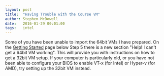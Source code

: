 ```yaml
---
layout: post
title:  "Having Trouble with the Course VM"
author: Stephen McDowell
date:   2016-01-29 00:01:00
tags:   intel
---
```


Some of you have been unable to import the 64bit VMs I have prepared.  On the [Getting Started](http://cs2043-sp16.github.io/getting_started.html)
page below Step 5 there is a new section "Help!  I can't get a 64bit VM working".  This will provide you with
instructions on how to get a 32bit VM setup.  If your computer is particularly old, or you have not been able to
configure your BIOS to enable VT-x (for Intel) or Hyper-v (for AMD), try setting up the 32bit VM instead.
